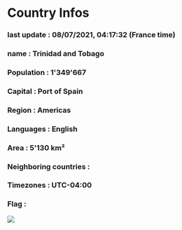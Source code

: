 # Country  Infos
### last update : 08/07/2021, 04:17:32 (France time)

### name : Trinidad and Tobago
### Population : 1'349'667
### Capital : Port of Spain
### Region : Americas
### Languages : English
### Area : 5'130 km²
### Neighboring countries : 
### Timezones : UTC-04:00

### Flag :
![](https://restcountries.eu/data/tto.svg)